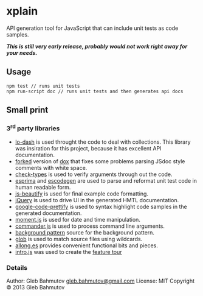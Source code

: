 # xplain

API generation tool for JavaScript that can include unit
tests as code samples.

***This is still very early release, probably would not work right away for your needs.***

## Usage

    npm test // runs unit tests
    npm run-script doc // runs unit tests and then generates api docs

## Small print

### 3<sup>rd</sup> party libraries

* [lo-dash](https://github.com/bestiejs/lodash) is used throught the code to deal with collections. This library was insiration for this project, because it has excellent API documentation.
* [forked](https://github.com/bahmutov/dox) version of [dox](https://github.com/visionmedia/dox) that fixes some problems parsing JSdoc style comments
with white space.
* [check-types](https://github.com/philbooth/check-types.js) is used to verify arguments through out the code.
* [esprima](https://github.com/ariya/esprima) and [escodegen](https://github.com/Constellation/escodegen) are used to parse and reformat unit test code in human readable form.
* [js-beautify](https://github.com/einars/js-beautify) is used for final example code formatting.
* [jQuery](https://github.com/jquery/jquery) is used to drive UI in the generated HMTL documentation.
* [google-code-prettify](https://google-code-prettify.googlecode.com) is used to syntax highlight code samples in the generated documentation.
* [moment.js](http://momentjs.com/) is used for date and time manipulation.
* [commander.js](https://github.com/visionmedia/commander.js/) is used to process command line arguments.
* [background pattern](http://subtlepatterns.com/) source for the background pattern.
* [glob](https://github.com/isaacs/node-glob) is used to match source files using wildcards.
* [allong.es](http://allong.es/) provides convenient functional bits and pieces.
* [intro.js](https://github.com/usablica/intro.js) was used to create the [feature tour](http://bahmutov.github.io/xplain/)

### Details
Author: Gleb Bahmutov <gleb.bahmutov@gmail.com>
License: MIT
Copyright &copy; 2013 Gleb Bahmutov